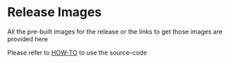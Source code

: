 # Release Images
All the pre-built images for the release or the links to get those images are provided here

Please refer to [HOW-TO](https://github.com/ios-mcn/ios-mcn-releases/blob/main/Agartala/v0.1.0/CORE/release-images/iosmcn.agartala.v0.1.0.core.images.howto.md) to use the source-code
